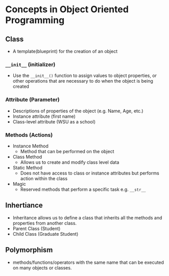 # Concepts in Object Oriented Programming

## Class

- A template(blueprint) for the creation of an object


### `__init__` (initializer)

- Use the `__init__()` function to assign values to object properties, or other operations that are necessary to do when the object is being created

### Attribute (Parameter)

- Descriptions of properties of the object (e.g. Name, Age, etc.)
- Instance attribute (first name)
- Class-level attribute (WSU as a school)

### Methods (Actions)
- Instance Method
    - Method that can be performed on the object
- Class Method
    - Allows us to create and modify class level data
- Static Method
    - Does not have access to class or instance attributes but performs action within the class
- Magic
    - Reserved methods that perform a specific task e.g. `__str__`


## Inhertiance
- Inheritance allows us to define a class that inherits all the methods and properties from another class.
- Parent Class (Student)
- Child Class (Graduate Student)


## Polymorphism
- methods/functions/operators with the same name that can be executed on many objects or classes.